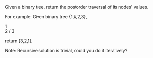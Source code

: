 Given a binary tree, return the postorder traversal of its nodes' values.

For example:
Given binary tree {1,#,2,3},

   1
    \
     2
    /
   3

return [3,2,1].

Note: Recursive solution is trivial, could you do it iteratively?